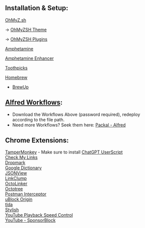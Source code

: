 **Installation & Setup:**
-------------------------------
[OhMyZ.sh](https://ohmyz.sh/#install)

-> [OhMyZSH Theme](https://github.com/romkatv/powerlevel10k)

-> [OhMyZSH Plugins](https://github.com/ohmyzsh/ohmyzsh/wiki/Plugins)

[Amphetamine](https://apps.apple.com/us/app/amphetamine/id937984704?mt=12)

[Amphetamine Enhancer](https://github.com/x74353/Amphetamine-Enhancer)

[Toothpicks](https://apps.apple.com/us/app/toothpicks/id998361254?mt=12)

[Homebrew](https://brew.sh/)

- [BrewUp](https://github.com/lyr1cx/BrewUp/blob/master/Brewfile.tcx.local)

[Alfred Workflows](https://drive.proton.me/urls/F3N3MYCZHR#fcJghlzjEbYm):
-----------------
- Download the Workflows Above (password required), redeploy according to the file path.
- Need more Workflows? Seek them here: [Packal - Alfred](https://www.packal.org/)

**Chrome Extensions:**
----------------------
[TamperMonkey](https://chrome.google.com/webstore/detail/tampermonkey/dhdgffkkebhmkfjojejmpbldmpobfkfo) - Make sure to install [ChatGPT UserScript](https://github.com/lyr1cx/ChatGPT-Alfred/blob/main/chatgpt_tampermonkey_user_script.js)     
[Check My Links](https://chrome.google.com/webstore/detail/check-my-links/ojkcdipcgfaekbeaelaapakgnjflfglf)     
[Dropmark](https://chrome.google.com/webstore/detail/add-to-dropmark/foiapgoppijipmmgkaibacckkhbngfhp/related)      
[Google Dictionary](https://chrome.google.com/webstore/detail/google-dictionary-by-goog/mgijmajocgfcbeboacabfgobmjgjcoja/related)       
[JSONView](https://chrome.google.com/webstore/detail/jsonvue/chklaanhfefbnpoihckbnefhakgolnmc/related)      
[LinkClump](https://chrome.google.com/webstore/detail/linkclump/lfpjkncokllnfokkgpkobnkbkmelfefj/related)       
[OctoLinker](https://chrome.google.com/webstore/detail/octolinker/jlmafbaeoofdegohdhinkhilhclaklkp/related)     
[Octotree](https://chrome.google.com/webstore/detail/octotree-github-code-tree/bkhaagjahfmjljalopjnoealnfndnagc)        
[Postman Interceptor](https://chrome.google.com/webstore/detail/postman-interceptor/aicmkgpgakddgnaphhhpliifpcfhicfo/related)       
[uBlock Origin](https://chrome.google.com/webstore/detail/ublock-origin/cjpalhdlnbpafiamejdnhcphjbkeiagm/related)       
[tlda](https://chrome.google.com/webstore/detail/tlda/ogefhmcfhgggggefddkaemfifdcljbml/related)     
[Stylish](https://chrome.google.com/webstore/detail/stylish-custom-themes-for/fjnbnpbmkenffdnngjfgmeleoegfcffe/related)     
[YouTube Playback Speed Control](https://chrome.google.com/webstore/detail/youtube-playback-speed-co/hdannnflhlmdablckfkjpleikpphncik)  
[YouTube - SponsorBlock](https://chrome.google.com/webstore/detail/sponsorblock-for-youtube/mnjggcdmjocbbbhaepdhchncahnbgone)   
